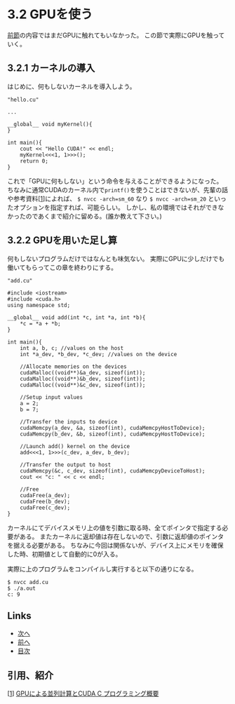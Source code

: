 # 3.2 GPUを使う
[前節](./3.1.md)の内容ではまだGPUに触れてもいなかった。
この節で実際にGPUを触っていく。
## 3.2.1 カーネルの導入
はじめに、何もしないカーネルを導入しよう。

```cuda
"hello.cu"

...

__global__ void myKernel(){
}

int main(){
    cout << "Hello CUDA!" << endl;
    myKernel<<<1, 1>>>();
    return 0;
}
```
これで「GPUに何もしない」という命令を与えることができるようになった。
ちなみに通常CUDAのカーネル内で`printf()`を使うことはできないが、先輩の話や参考資料[[1]]によれば、 `$ nvcc -arch=sm_60` なり `$ nvcc -arch=sm_20` といったオプションを指定すれば、可能らしい。
しかし、私の環境ではそれができなかったのであくまで紹介に留める。(誰か教えて下さい。)

## 3.2.2 GPUを用いた足し算
何もしないプログラムだけではなんとも味気ない。
実際にGPUに少しだけでも働いてもらってこの章を終わりにする。
```cuda
"add.cu"

#include <iostream>
#include <cuda.h>
using namespace std;

__global__ void add(int *c, int *a, int *b){
    *c = *a + *b;
}

int main(){
    int a, b, c; //values on the host
    int *a_dev, *b_dev, *c_dev; //values on the device

    //Allocate memories on the devices
    cudaMalloc((void**)&a_dev, sizeof(int));
    cudaMalloc((void**)&b_dev, sizeof(int));
    cudaMalloc((void**)&c_dev, sizeof(int));

    //Setup input values
    a = 2;
    b = 7;

    //Transfer the inputs to device
    cudaMemcpy(a_dev, &a, sizeof(int), cudaMemcpyHostToDevice);
    cudaMemcpy(b_dev, &b, sizeof(int), cudaMemcpyHostToDevice);

    //Launch add() kernel on the device
    add<<<1, 1>>>(c_dev, a_dev, b_dev);

    //Transfer the output to host
    cudaMemcpy(&c, c_dev, sizeof(int), cudaMemcpyDeviceToHost);
    cout << "c: " << c << endl;

    //Free
    cudaFree(a_dev);
    cudaFree(b_dev);
    cudaFree(c_dev);
}
```
カーネルにてデバイスメモリ上の値を引数に取る時、全てポインタで指定する必要がある。
またカーネルに返却値は存在しないので、引数に返却値のポインタを据える必要がある。
ちなみに今回は関係ないが、デバイス上にメモリを確保した時、初期値として自動的に0が入る。

実際に上のプログラムをコンパイルし実行すると以下の通りになる。

```
$ nvcc add.cu
$ ./a.out
c: 9
```

## Links
* [次へ](./4.0.md)
* [前へ](./3.1.md)
* [目次](./index.md)

## 引用、紹介
[[1]] [GPUによる並列計算とCUDA C プログラミング概要][1]

[1]: https://www.google.com/url?sa=t&rct=j&q=&esrc=s&source=web&cd=&ved=2ahUKEwiiyvDrmbnqAhVUeXAKHZcaBWgQFjAAegQIARAB&url=http%3A%2F%2Fwww.ocw.titech.ac.jp%2Findex.php%3Fmodule%3DGeneral%26action%3DDownLoad%26file%3D20131226717065-469-0-15.pdf%26type%3Dcal%26JWC%3D20131226717065&usg=AOvVaw1i2pNE9kKpYIc5F0WnK2oR